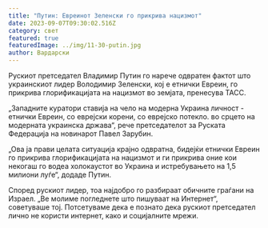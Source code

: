 ```yaml
---
title: "Путин: Евреинот Зеленски го прикрива нацизмот"
date: 2023-09-07T09:30:02.516Z
category: свет
featured: true
featuredImage: ../img/11-30-putin.jpg
author: Вардарски
---
```

Рускиот претседател Владимир Путин го нарече одвратен фактот што украинскиот лидер Володимир Зеленски, кој е етнички Евреин, го прикрива глорификацијата на нацизмот во земјата, пренесува ТАСС.

„Западните куратори ставија на чело на модерна Украина личност - етнички Евреин, со еврејски корени, со еврејско потекло. во срцето на модерната украинска држава“, рече претседателот за Руската Федерација на новинарот Павел Зарубин.

„Ова ја прави целата ситуација крајно одвратна, бидејќи етнички Евреин го прикрива глорификацијата на нацизмот и ги прикрива оние кои некогаш го водеа холокаустот во Украина и истребувањето на 1,5 милиони луѓе“, додаде Путин.

Според рускиот лидер, тоа најдобро го разбираат обичните граѓани на Израел. „Ве молиме погледнете што пишуваат на Интернет“, советуваше тој. Потсетуваме дека е познато дека рускиот претседател лично не користи интернет, како и социјалните мрежи.